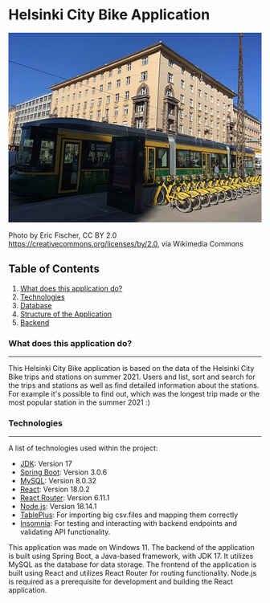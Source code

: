 # Helsinki City Bike Application

![Tram and bikeshare station](frontend-react/src/images/Tram_and_bikeshare_station_(42309761411).jpg)

Photo by Eric Fischer, CC BY 2.0 <https://creativecommons.org/licenses/by/2.0>, via Wikimedia Commons

## Table of Contents
1. [What does this application do?](#general-info)
2. [Technologies](#technologies)
3. [Database](#database)
4. [Structure of the Application](#Structure)
5. [Backend](#Backend)

### What does this application do?
***
This Helsinki City Bike application is based on the data of the Helsinki City Bike trips and stations on summer 2021. Users and list, sort and search for the trips and stations as well as find detailed information about the stations. For example it's possible to find out, which was the longest trip made or the most popular station in the summer 2021 :)

### Technologies
***
A list of technologies used within the project:

* [JDK](https://openjdk.org/): Version 17
* [Spring Boot](https://spring.io/): Version 3.0.6
* [MySQL](https://mysql.com): Version 8.0.32
* [React](https://react.dev/): Version 18.0.2
* [React Router](https://reactrouter.com/): Version 6.11.1
* [Node.js](https://nodejs.org/): Version 18.14.1
* [TablePlus](https://tableplus.com/): For importing big csv.files and mapping them correctly
* [Insomnia](https://insomnia.rest/): For testing and interacting with backend endpoints and validating API functionality.

This application was made on Windows 11.
The backend of the application is built using Spring Boot, a Java-based framework, with JDK 17. It utilizes MySQL as the database for data storage.
The frontend of the application is built using React and utilizes React Router for routing functionality. Node.js is required as a prerequisite for development and building the React application.
